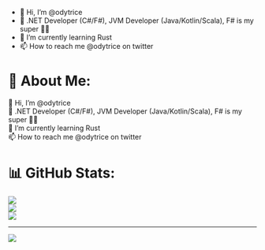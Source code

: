 - 👋 Hi, I’m @odytrice
- 👀 .NET Developer (C#/F#), JVM Developer (Java/Kotlin/Scala), F# is my super 💪🏾
- 🌱 I’m currently learning Rust
- 📫 How to reach me @odytrice on twitter

<!---
odytrice/odytrice is a ✨ special ✨ repository because its `README.md` (this file) appears on your GitHub profile.
You can click the Preview link to take a look at your changes.
--->



# 💫 About Me:
👋 Hi, I’m @odytrice<br>👀 .NET Developer (C#/F#), JVM Developer (Java/Kotlin/Scala), F# is my super 💪🏾<br>🌱 I’m currently learning Rust<br>📫 How to reach me @odytrice on twitter

# 📊 GitHub Stats:
![](https://github-readme-stats.vercel.app/api?username=odytrice&theme=dark&hide_border=false&include_all_commits=false&count_private=false)<br/>
![](https://nirzak-streak-stats.vercel.app/?user=odytrice&theme=dark&hide_border=false)<br/>
![](https://github-readme-stats.vercel.app/api/top-langs/?username=odytrice&theme=dark&hide_border=false&include_all_commits=false&count_private=false&layout=compact)

---
[![](https://visitcount.itsvg.in/api?id=odytrice&icon=0&color=0)](https://visitcount.itsvg.in)

<!-- Proudly created with GPRM ( https://gprm.itsvg.in ) -->
